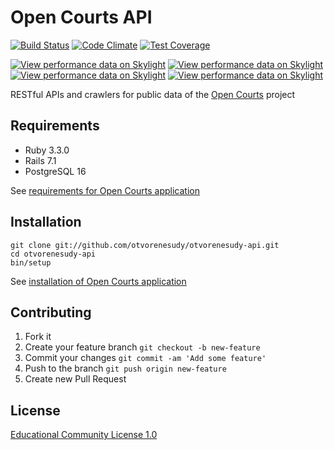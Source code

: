 # Open Courts API

[![Build Status](https://github.com/otvorenesudy/otvorenesudy-api/actions/workflows/main.yml/badge.svg?branch=main)](https://github.com/otvorenesudy/otvorenesudy-api/actions?query=branch:main)
[![Code Climate](https://codeclimate.com/github/otvorenesudy/otvorenesudy-api/badges/gpa.svg)](https://codeclimate.com/github/otvorenesudy/otvorenesudy-api)
[![Test Coverage](https://codeclimate.com/github/otvorenesudy/otvorenesudy-api/badges/coverage.svg)](https://codeclimate.com/github/otvorenesudy/otvorenesudy-api/coverage)

[![View performance data on Skylight](https://badges.skylight.io/status/YcoHMS8aa1P1.svg?token=VKdR-1FwByL-YIC2ld-L6ZYwQeoIasGRIW7YtQYFsaY)](https://www.skylight.io/app/applications/YcoHMS8aa1P1)
[![View performance data on Skylight](https://badges.skylight.io/rpm/YcoHMS8aa1P1.svg?token=VKdR-1FwByL-YIC2ld-L6ZYwQeoIasGRIW7YtQYFsaY)](https://www.skylight.io/app/applications/YcoHMS8aa1P1)
[![View performance data on Skylight](https://badges.skylight.io/typical/YcoHMS8aa1P1.svg?token=VKdR-1FwByL-YIC2ld-L6ZYwQeoIasGRIW7YtQYFsaY)](https://www.skylight.io/app/applications/YcoHMS8aa1P1)
[![View performance data on Skylight](https://badges.skylight.io/problem/YcoHMS8aa1P1.svg?token=VKdR-1FwByL-YIC2ld-L6ZYwQeoIasGRIW7YtQYFsaY)](https://www.skylight.io/app/applications/YcoHMS8aa1P1)

RESTful APIs and crawlers for public data of the [Open Courts](https://github.com/otvorenesudy) project

## Requirements

* Ruby 3.3.0
* Rails 7.1
* PostgreSQL 16

See [requirements for Open Courts application](https://github.com/otvorenesudy/otvorenesudy#requirements)

## Installation

```
git clone git://github.com/otvorenesudy/otvorenesudy-api.git
cd otvorenesudy-api
bin/setup
```

See [installation of Open Courts application](https://github.com/otvorenesudy/otvorenesudy#installation)

## Contributing

1. Fork it
2. Create your feature branch `git checkout -b new-feature`
3. Commit your changes `git commit -am 'Add some feature'`
4. Push to the branch `git push origin new-feature`
5. Create new Pull Request

## License

[Educational Community License 1.0](http://opensource.org/licenses/ecl1.php)
